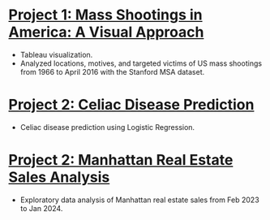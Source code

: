 # [Project 1: Mass Shootings in America: A Visual Approach](https://public.tableau.com/app/profile/xiaomin.xie/viz/MassShootingsinAmericaAnalysis/MassShootingsinAmerica)
* Tableau visualization.
* Analyzed locations, motives, and targeted victims of US mass shootings from 1966 to April 2016 with the Stanford MSA dataset.

# [Project 2: Celiac Disease Prediction](https://github.com/xxie95/celiac_disease/blob/main/Celiac%2020240311v1.ipynb)
* Celiac disease prediction using Logistic Regression.

# [Project 2: Manhattan Real Estate Sales Analysis](https://github.com/xxie95/nyc_manhattan_sales/blob/main/Manhattan%20Real%20Estate%20Sales%20Analysis%20v1.ipynb)
* Exploratory data analysis of Manhattan real estate sales from Feb 2023 to Jan 2024.
